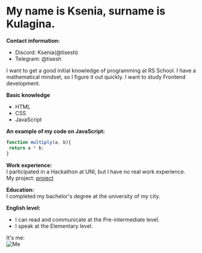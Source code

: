 # My name is Ksenia, surname is Kulagina.
**Contact information:**
* Discord: Ksenia(@tisesh)
* Telegram: @tisesh  

I want to get a good initial knowledge of programming at RS School. I have a mathematical mindset, so I figure it out quickly. I want to study Frontend development.  

__Basic knowledge__
* HTML
* CSS
* JavaScript  

__An example of my code on JavaScript:__
```javascript
function multiply(a, b){
 return a * b;
}
```  
__Work experience:__  
I participated in a Hackathon at UNI, but I have no real work experience.  
My project: [project](https://github.com/tisesh/rsschool-cv)

__Education:__  
I completed my bachelor's degree at the university of my city.

__English level:__
* I can read and communicate at the Pre-intermediate level.
* I speak at the Elementary level.

It's me:  
![Me](https://sun9-12.userapi.com/impg/9ckKyUnJJohv9pkab9cmpweXOm8GnDfxRQx9DA/RfNWCb54pb0.jpg?size=810x1080&quality=95&sign=91c53f5b5e1464214c1fcc65a35a092c&type=album "Me")